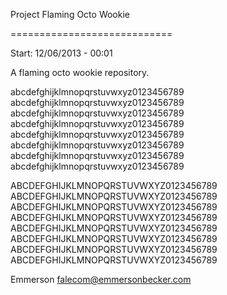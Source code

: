 Project Flaming Octo Wookie

============================

Start: 12/06/2013 - 00:01

A flaming octo wookie repository.

abcdefghijklmnopqrstuvwxyz0123456789
abcdefghijklmnopqrstuvwxyz0123456789
abcdefghijklmnopqrstuvwxyz0123456789
abcdefghijklmnopqrstuvwxyz0123456789
abcdefghijklmnopqrstuvwxyz0123456789
abcdefghijklmnopqrstuvwxyz0123456789
abcdefghijklmnopqrstuvwxyz0123456789
abcdefghijklmnopqrstuvwxyz0123456789

ABCDEFGHIJKLMNOPQRSTUVWXYZ0123456789
ABCDEFGHIJKLMNOPQRSTUVWXYZ0123456789
ABCDEFGHIJKLMNOPQRSTUVWXYZ0123456789
ABCDEFGHIJKLMNOPQRSTUVWXYZ0123456789
ABCDEFGHIJKLMNOPQRSTUVWXYZ0123456789
ABCDEFGHIJKLMNOPQRSTUVWXYZ0123456789
ABCDEFGHIJKLMNOPQRSTUVWXYZ0123456789
ABCDEFGHIJKLMNOPQRSTUVWXYZ0123456789

Emmerson
falecom@emmersonbecker.com